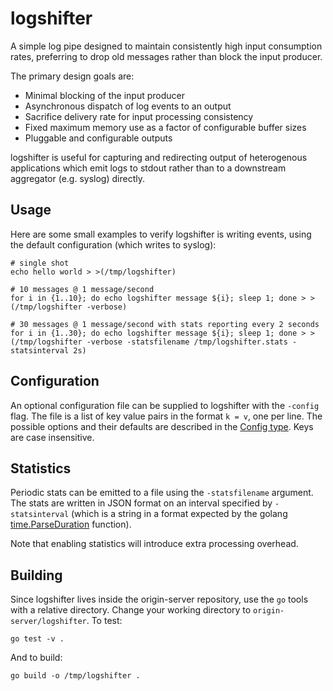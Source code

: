 logshifter
=====

A simple log pipe designed to maintain consistently high input consumption rates, preferring to
drop old messages rather than block the input producer.

The primary design goals are:

* Minimal blocking of the input producer
* Asynchronous dispatch of log events to an output
* Sacrifice delivery rate for input processing consistency
* Fixed maximum memory use as a factor of configurable buffer sizes
* Pluggable and configurable outputs

logshifter is useful for capturing and redirecting output of heterogenous applications which
emit logs to stdout rather than to a downstream aggregator (e.g. syslog) directly.


Usage
---
Here are some small examples to verify logshifter is writing events, using the default configuration
(which writes to syslog):

    # single shot
    echo hello world > >(/tmp/logshifter)

    # 10 messages @ 1 message/second
    for i in {1..10}; do echo logshifter message ${i}; sleep 1; done > >(/tmp/logshifter -verbose)

    # 30 messages @ 1 message/second with stats reporting every 2 seconds
    for i in {1..30}; do echo logshifter message ${i}; sleep 1; done > >(/tmp/logshifter -verbose -statsfilename /tmp/logshifter.stats -statsinterval 2s)

Configuration
---
An optional configuration file can be supplied to logshifter with the `-config` flag. The file
is a list of key value pairs in the format `k = v`, one per line. The possible options and their
defaults are described in the [Config type](config.go). Keys are case insensitive.

Statistics
---
Periodic stats can be emitted to a file using the `-statsfilename` argument.  The stats are written
in JSON format on an interval specified by `-statsinterval` (which is a string in a format expected
by the golang [time.ParseDuration](http://golang.org/pkg/time/#ParseDuration) function).

Note that enabling statistics will introduce extra processing overhead.

Building
---
Since logshifter lives inside the origin-server repository, use the `go` tools with a relative
directory. Change your working directory to `origin-server/logshifter`. To test:

    go test -v .

And to build:

    go build -o /tmp/logshifter .
